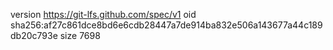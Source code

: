 version https://git-lfs.github.com/spec/v1
oid sha256:af27c861dce8bd6e6cdb28447a7de914ba832e506a143677a44c189db20c793e
size 7698
